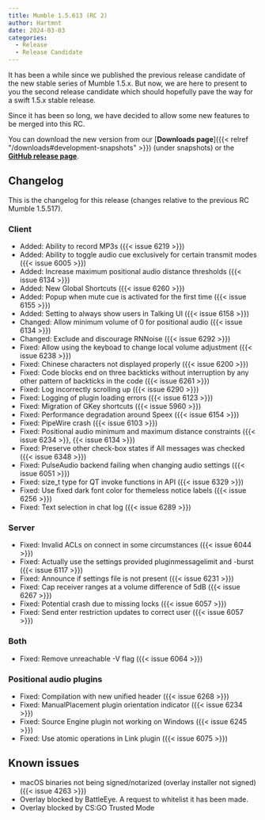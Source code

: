 ```yaml
---
title: Mumble 1.5.613 (RC 2)
author: Hartmnt
date: 2024-03-03
categories:
  - Release
  - Release Candidate
---
```


It has been a while since we published the previous release candidate of the new stable series of Mumble 1.5.x. But now, we are here to present to you the second release candidate which should hopefully pave the way for a swift 1.5.x stable release.

Since it has been so long, we have decided to allow some new features to be merged into this RC.

You can download the new version from our [**Downloads page**]({{< relref "/downloads#development-snapshots" >}}) (under snapshots) or the
[**GitHub release page**](https://github.com/mumble-voip/mumble/releases/tag/v1.5.613).

<!--more-->


## Changelog

This is the changelog for this release (changes relative to the previous RC Mumble 1.5.517).

### Client

- Added: Ability to record MP3s ({{< issue 6219 >}})
- Added: Ability to toggle audio cue exclusively for certain transmit modes ({{< issue 6005 >}})
- Added: Increase maximum positional audio distance thresholds ({{< issue 6134 >}})
- Added: New Global Shortcuts ({{< issue 6260 >}})
- Added: Popup when mute cue is activated for the first time ({{< issue 6155 >}})
- Added: Setting to always show users in Talking UI ({{< issue 6158 >}})
- Changed: Allow minimum volume of 0 for positional audio ({{< issue 6134 >}})
- Changed: Exclude and discourage RNNoise ({{< issue 6292 >}})
- Fixed: Allow using the keyboad to change local volume adjustment ({{< issue 6238 >}})
- Fixed: Chinese characters not displayed properly ({{< issue 6200 >}})
- Fixed: Code blocks end on three backticks without interruption by any other pattern of backticks in the code ({{< issue 6261 >}})
- Fixed: Log incorrectly scrolling up ({{< issue 6290 >}})
- Fixed: Logging of plugin loading errors ({{< issue 6123 >}})
- Fixed: Migration of GKey shortcuts ({{< issue 5960 >}})
- Fixed: Performance degradation around Speex ({{< issue 6154 >}})
- Fixed: PipeWire crash ({{< issue 6103 >}})
- Fixed: Positional audio minimum and maximum distance constraints ({{< issue 6234 >}}, {{< issue 6134 >}})
- Fixed: Preserve other check-box states if All messages was checked ({{< issue 6348 >}})
- Fixed: PulseAudio backend failing when changing audio settings ({{< issue 6051 >}})
- Fixed: size_t type for QT invoke functions in API ({{< issue 6329 >}})
- Fixed: Use fixed dark font color for themeless notice labels ({{< issue 6256 >}})
- Fixed: Text selection in chat log ({{< issue 6289 >}})

### Server

- Fixed: Invalid ACLs on connect in some circumstances ({{< issue 6044 >}})
- Fixed: Actually use the settings provided pluginmessagelimit and -burst ({{< issue 6117 >}})
- Fixed: Announce if settings file is not present ({{< issue 6231 >}})
- Fixed: Cap receiver ranges at a volume difference of 5dB ({{< issue 6267 >}})
- Fixed: Potential crash due to missing locks ({{< issue 6057 >}})
- Fixed: Send enter restriction updates to correct user ({{< issue 6057 >}})

### Both

- Fixed: Remove unreachable -V flag ({{< issue 6064 >}})

### Positional audio plugins

- Fixed: Compilation with new unified header ({{< issue 6268 >}})
- Fixed: ManualPlacement plugin orientation indicator ({{< issue 6234 >}})
- Fixed: Source Engine plugin not working on Windows ({{< issue 6245 >}})
- Fixed: Use atomic operations in Link plugin ({{< issue 6075 >}})


## Known issues

- macOS binaries not being signed/notarized (overlay installer not signed) ({{< issue 4263 >}})
- Overlay blocked by BattleEye. A request to whitelist it has been made.
- Overlay blocked by CS:GO Trusted Mode

